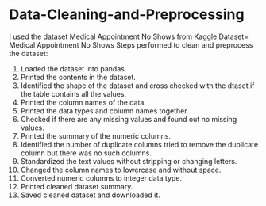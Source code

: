 # Data-Cleaning-and-Preprocessing
I used the dataset Medical Appointment No Shows from Kaggle
Dataset= Medical Appointment No Shows
Steps performed to clean and preprocess the dataset:
1. Loaded the dataset into pandas.
2. Printed the contents in the dataset.
3. Identified the shape of the dataset and cross checked with the dtaset if the table contains all the values.
4. Printed the column names of the data.
5. Printed the data types and column names together.
6. Checked if there are any missing values and found out no missing values.
7. Printed the summary of the numeric columns.
8. Identified the number of duplicate columns tried to remove the duplicate column but there was no such columns.
9. Standardized the text values without stripping or changing letters.
10. Changed the column names to lowercase and without space.
11. Converted numeric columns to integer data type.
12. Printed cleaned dataset summary.
13. Saved cleaned dataset and downloaded it.
